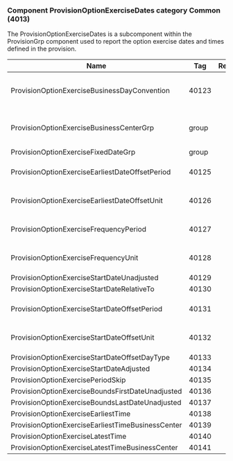 ### Component ProvisionOptionExerciseDates category Common (4013)

The ProvisionOptionExerciseDates is a subcomponent within the ProvisionGrp component used to report the option exercise dates and times defined in the provision.

| Name                                              | Tag   | Req'd | Documentation                                                                                                                               |
|---------------------------------------------------|-------|----------|-------------------------------------------------------------------------------------------------------------------------------|
| ProvisionOptionExerciseBusinessDayConvention      | 40123 |       | When specified, this overrides the business day convention defined in the DateAdjustment component in Instrument. The specified value would be specific to this instance of the provisional option exercise dates. |
| ProvisionOptionExerciseBusinessCenterGrp          | group |       | When specified, this overrides the business centers defined in the DateAdjustment component in Instrument. The specified values would be specific to this instance of the provisional option exercise dates.       |
| ProvisionOptionExerciseFixedDateGrp               | group |       |                                                                                                                                |
| ProvisionOptionExerciseEarliestDateOffsetPeriod   | 40125 |       | Conditionally required when ProvisionOptionExerciseEarliestDateUnit(40126) is specified.                                                                                                                           |
| ProvisionOptionExerciseEarliestDateOffsetUnit     | 40126 |       | Conditionally required when ProvisionOptionExerciseEasrliestDatePeriod(40125) is specified.                                                                                                                        |
| ProvisionOptionExerciseFrequencyPeriod            | 40127 |       | Conditionally required when ProvisionOptionExerciseFrequencyUnit(40128) is specified.                                                                                                                              |
| ProvisionOptionExerciseFrequencyUnit              | 40128 |       | Conditionally required when ProvisionOptionExerciseFrequencyPeriod(40127) is specified.                                                                                                                            |
| ProvisionOptionExerciseStartDateUnadjusted        | 40129 |       |                                                                                                                                |
| ProvisionOptionExerciseStartDateRelativeTo        | 40130 |       |                                                                                                                                |
| ProvisionOptionExerciseStartDateOffsetPeriod      | 40131 |       | Conditionally required when ProvisionOptionExerciseStartDateOffsetUnit(40132) is specified.                                                                                                                        |
| ProvisionOptionExerciseStartDateOffsetUnit        | 40132 |       | Conditionally required when ProvisionOptionExerciseStartDateOffsetPeriod(40131) is specified.                                                                                                                      |
| ProvisionOptionExerciseStartDateOffsetDayType     | 40133 |       |                                                                                                                                |
| ProvisionOptionExerciseStartDateAdjusted          | 40134 |       |                                                                                                                                |
| ProvisionOptionExercisePeriodSkip                 | 40135 |       |                                                                                                                                |
| ProvisionOptionExerciseBoundsFirstDateUnadjusted  | 40136 |       |                                                                                                                                |
| ProvisionOptionExerciseBoundsLastDateUnadjusted   | 40137 |       |                                                                                                                                |
| ProvisionOptionExerciseEarliestTime               | 40138 |       |                                                                                                                                |
| ProvisionOptionExerciseEarliestTimeBusinessCenter | 40139 |       |                                                                                                                                |
| ProvisionOptionExerciseLatestTime                 | 40140 |       |                                                                                                                                |
| ProvisionOptionExerciseLatestTimeBusinessCenter   | 40141 |       |                                                                                                                                |

